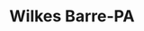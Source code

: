 ---
title: Wilkes Barre-PA
slug: wilkes-barre-pa
f_state:
- cms/state/pennsylvania.md
f_locations:
- cms/payday-loan/advance-america-2913.md
- cms/payday-loan/anth-racite-newstand-4587.md
- cms/payday-loan/anth-racite-newstand-4588.md
- cms/payday-loan/citizens-bank-market-street-square-15011.md
- cms/payday-loan/city-check-cashing-15042.md
- cms/payday-loan/flexcheck-cash-advance-18688.md
- cms/payday-loan/main-street-trading-post-20653.md
- cms/payday-loan/mainstreet-tradingpost-inc-20654.md
- cms/payday-loan/united-check-cashing-28168.md
- cms/payday-loan/united-check-cashing-28172.md
updated-on: '2024-05-30T13:41:28.615Z'
created-on: '2024-05-30T13:41:28.615Z'
published-on: '2024-05-30T13:54:32.469Z'
f_city: Wilkes Barre
layout: '[city].html'
tags: city
---